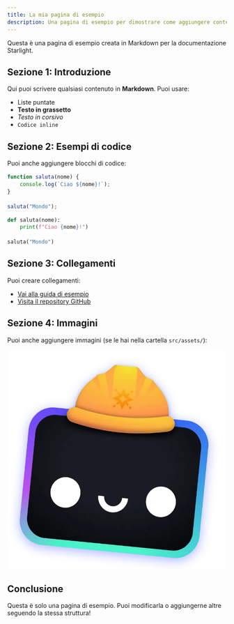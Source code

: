 ```yaml
---
title: La mia pagina di esempio
description: Una pagina di esempio per dimostrare come aggiungere contenuti
---
```


Questa è una pagina di esempio creata in Markdown per la documentazione Starlight.

## Sezione 1: Introduzione

Qui puoi scrivere qualsiasi contenuto in **Markdown**. Puoi usare:

- Liste puntate
- **Testo in grassetto**
- *Testo in corsivo*
- `Codice inline`

## Sezione 2: Esempi di codice

Puoi anche aggiungere blocchi di codice:

```javascript
function saluta(nome) {
    console.log(`Ciao ${nome}!`);
}

saluta("Mondo");
```

```python
def saluta(nome):
    print(f"Ciao {nome}!")

saluta("Mondo")
```

## Sezione 3: Collegamenti

Puoi creare collegamenti:

- [Vai alla guida di esempio](./guides/example)
- [Visita il repository GitHub](https://github.com/pietropetracca/astrotest)

## Sezione 4: Immagini

Puoi anche aggiungere immagini (se le hai nella cartella `src/assets/`):

![Logo Astro](/src/assets/houston.webp)

## Conclusione

Questa è solo una pagina di esempio. Puoi modificarla o aggiungerne altre seguendo la stessa struttura!
